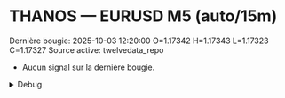 # THANOS — EURUSD M5 (auto/15m)
Dernière bougie: 2025-10-03 12:20:00  O=1.17342  H=1.17343  L=1.17323  C=1.17327
Source active: twelvedata_repo

- Aucun signal sur la dernière bougie.

<details><summary>Debug</summary>

- TD_API_KEY manquant.

</details>